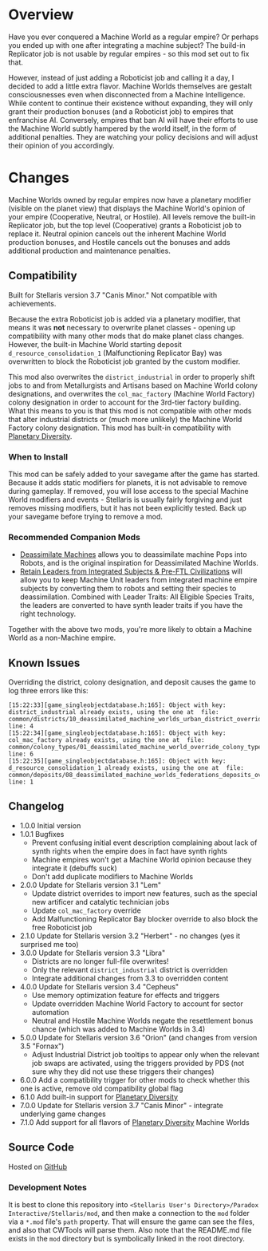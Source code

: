 # Overview

Have you ever conquered a Machine World as a regular empire?  Or perhaps you ended up with one after integrating a machine subject?  The build-in Replicator job is not usable by regular empires - so this mod set out to fix that.

However, instead of just adding a Roboticist job and calling it a day, I decided to add a little extra flavor.  Machine Worlds themselves are gestalt consciousnesses even when disconnected from a Machine Intelligence.  While content to continue their existence without expanding, they will only grant their production bonuses (and a Roboticist job) to empires that enfranchise AI.  Conversely, empires that ban AI will have their efforts to use the Machine World subtly hampered by the world itself, in the form of additional penalties.  They are watching your policy decisions and will adjust their opinion of you accordingly.

# Changes

Machine Worlds owned by regular empires now have a planetary modifier (visible on the planet view) that displays the Machine World's opinion of your empire (Cooperative, Neutral, or Hostile).  All levels remove the built-in Replicator job, but the top level (Cooperative) grants a Roboticist job to replace it.  Neutral opinion cancels out the inherent Machine World production bonuses, and Hostile cancels out the bonuses and adds additional production and maintenance penalties.

## Compatibility

Built for Stellaris version 3.7 "Canis Minor."  Not compatible with achievements.

Because the extra Roboticist job is added via a planetary modifier, that means it was **not** necessary to overwrite planet classes - opening up compatibility with many other mods that do make planet class changes.  However, the built-in Machine World starting deposit `d_resource_consolidation_1` (Malfunctioning Replicator Bay) was overwritten to block the Roboticist job granted by the custom modifier.

This mod also overwrites the `district_industrial` in order to properly shift jobs to and from Metallurgists and Artisans based on Machine World colony designations, and overwrites the `col_mac_factory` (Machine World Factory) colony designation in order to account for the 3rd-tier factory building.  What this means to you is that this mod is not compatible with other mods that alter industrial districts or (much more unlikely) the Machine World Factory colony designation.  This mod has built-in compatibility with [Planetary Diversity](https://steamcommunity.com/sharedfiles/filedetails/?id=819148835).

### When to Install

This mod can be safely added to your savegame after the game has started.  Because it adds static modifiers for planets, it is not advisable to remove during gameplay.  If removed, you will lose access to the special Machine World modifiers and events - Stellaris is usually fairly forgiving and just removes missing modifiers, but it has not been explicitly tested.  Back up your savegame before trying to remove a mod.

### Recommended Companion Mods

* [Deassimilate Machines](https://steamcommunity.com/sharedfiles/filedetails/?id=2553812372) allows you to deassimilate machine Pops into Robots, and is the original inspiration for Deassimilated Machine Worlds.
* [Retain Leaders from Integrated Subjects & Pre-FTL Civilizations](https://steamcommunity.com/sharedfiles/filedetails/?id=2553818684) will allow you to keep Machine Unit leaders from integrated machine empire subjects by converting them to robots and setting their species to deassimilation.  Combined with Leader Traits: All Eligible Species Traits, the leaders are converted to have synth leader traits if you have the right technology.

Together with the above two mods, you're more likely to obtain a Machine World as a non-Machine empire.

## Known Issues

Overriding the district, colony designation, and deposit causes the game to log three errors like this:

```
[15:22:33][game_singleobjectdatabase.h:165]: Object with key: district_industrial already exists, using the one at  file: common/districts/10_deassimilated_machine_worlds_urban_district_overrides.txt line: 4
[15:22:34][game_singleobjectdatabase.h:165]: Object with key: col_mac_factory already exists, using the one at  file: common/colony_types/01_deassimilated_machine_world_override_colony_types.txt line: 6
[15:22:35][game_singleobjectdatabase.h:165]: Object with key: d_resource_consolidation_1 already exists, using the one at  file: common/deposits/08_deassimilated_machine_worlds_federations_deposits_overrides.txt line: 1
```

## Changelog

* 1.0.0 Initial version
* 1.0.1 Bugfixes
    * Prevent confusing initial event description complaining about lack of synth rights when the empire does in fact have synth rights
    * Machine empires won't get a Machine World opinion because they integrate it (debuffs suck)
    * Don't add duplicate modifiers to Machine Worlds
* 2.0.0 Update for Stellaris version 3.1 "Lem"
    * Update district overrides to import new features, such as the special new artificer and catalytic technician jobs
    * Update `col_mac_factory` override
    * Add Malfunctioning Replicator Bay blocker override to also block the free Roboticist job
* 2.1.0 Update for Stellaris version 3.2 "Herbert" - no changes (yes it surprised me too)
* 3.0.0 Update for Stellaris version 3.3 "Libra"
    * Districts are no longer full-file overwrites!
    * Only the relevant `district_industrial` district is overridden
    * Integrate additional changes from 3.3 to overridden content
* 4.0.0 Update for Stellaris version 3.4 "Cepheus"
    * Use memory optimization feature for effects and triggers
    * Update overridden Machine World Factory to account for sector automation
    * Neutral and Hostile Machine Worlds negate the resettlement bonus chance (which was added to Machine Worlds in 3.4)
* 5.0.0 Update for Stellaris version 3.6 "Orion" (and changes from version 3.5 "Fornax")
    * Adjust Industrial District job tooltips to appear only when the relevant job swaps are activated, using the triggers provided by PDS (not sure why they did not use these triggers their changes)
* 6.0.0 Add a compatibility trigger for other mods to check whether this one is active, remove old compatibility global flag
* 6.1.0 Add built-in support for [Planetary Diversity](https://steamcommunity.com/sharedfiles/filedetails/?id=819148835)
* 7.0.0 Update for Stellaris version 3.7 "Canis Minor" - integrate underlying game changes
* 7.1.0 Add support for all flavors of [Planetary Diversity](https://steamcommunity.com/sharedfiles/filedetails/?id=819148835) Machine Worlds

## Source Code

Hosted on [GitHub](https://github.com/corsairmarks/deassimilated_machine_worlds)

### Development Notes

It is best to clone this repository into `<Stellaris User's Directory>/Paradox Interactive/Stellaris/mod`, and then make a connection to the `mod` folder via a `*.mod` file's `path` property.  That will ensure the game can see the files, and also that CWTools will parse them.  Also note that the README.md file exists in the `mod` directory but is symbolically linked in the root directory.
